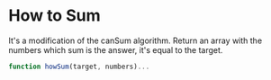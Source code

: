 
# How to Sum

It's a modification of the canSum algorithm.
Return an array with the numbers which sum is the answer, it's equal to the target.

```javascript
function howSum(target, numbers)...
```